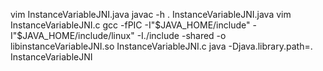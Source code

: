 vim InstanceVariableJNI.java
javac -h . InstanceVariableJNI.java
vim InstanceVariableJNI.c
gcc -fPIC -I"$JAVA_HOME/include" -I"$JAVA_HOME/include/linux" -I./include -shared -o libinstanceVariableJNI.so InstanceVariableJNI.c
java -Djava.library.path=. InstanceVariableJNI

